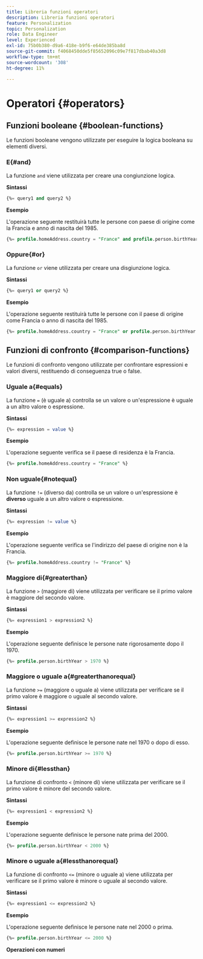 ```yaml
---
title: Libreria funzioni operatori
description: Libreria funzioni operatori
feature: Personalization
topic: Personalization
role: Data Engineer
level: Experienced
exl-id: 75b0b380-d9a6-418e-b9f6-e64de385ba8d
source-git-commit: f4068450dde5f85652096c09e7f817dbab40a3d8
workflow-type: tm+mt
source-wordcount: '308'
ht-degree: 11%

---
```


# Operatori {#operators}

## Funzioni booleane {#boolean-functions}

Le funzioni booleane vengono utilizzate per eseguire la logica booleana su elementi diversi.

### E{#and}

La funzione `and` viene utilizzata per creare una congiunzione logica.

**Sintassi**

```sql
{%= query1 and query2 %}
```

**Esempio**

L&#39;operazione seguente restituirà tutte le persone con paese di origine come la Francia e anno di nascita del 1985.

```sql
{%= profile.homeAddress.country = "France" and profile.person.birthYear = 1985 %}
```

### Oppure{#or}

La funzione `or` viene utilizzata per creare una disgiunzione logica.

**Sintassi**

```sql
{%= query1 or query2 %}
```

**Esempio**

L&#39;operazione seguente restituirà tutte le persone con il paese di origine come Francia o anno di nascita del 1985.

```sql
{%= profile.homeAddress.country = "France" or profile.person.birthYear = 1985 %}
```

<!--
## Not{#not}

The `not` (or `!`) function is used to create a logical negation.

**Syntax**

```sql
not ({QUERY})
!({QUERY})
```

**Example**

The following operation will return all people who do not have their home country as Canada.

```sql
not (homeAddress.countryISO = "CA")
```
-->

## Funzioni di confronto {#comparison-functions}

Le funzioni di confronto vengono utilizzate per confrontare espressioni e valori diversi, restituendo di conseguenza true o false.

### Uguale a{#equals}

La funzione `=` (è uguale a) controlla se un valore o un&#39;espressione è uguale a un altro valore o espressione.

**Sintassi**

```sql
{%= expression = value %}
```

**Esempio**

L&#39;operazione seguente verifica se il paese di residenza è la Francia.

```sql
{%= profile.homeAddress.country = "France" %}
```

### Non uguale{#notequal}

La funzione `!=` (diverso da) controlla se un valore o un&#39;espressione è **diverso** uguale a un altro valore o espressione.

**Sintassi**

```sql
{%= expression != value %}
```

**Esempio**

L&#39;operazione seguente verifica se l&#39;indirizzo del paese di origine non è la Francia.

```sql
{%= profile.homeAddress.country != "France" %}
```

### Maggiore di{#greaterthan}

La funzione `>` (maggiore di) viene utilizzata per verificare se il primo valore è maggiore del secondo valore.

**Sintassi**

```sql
{%= expression1 > expression2 %}
```

**Esempio**

L&#39;operazione seguente definisce le persone nate rigorosamente dopo il 1970.

```sql
{%= profile.person.birthYear > 1970 %}
```

### Maggiore o uguale a{#greaterthanorequal}

La funzione `>=` (maggiore o uguale a) viene utilizzata per verificare se il primo valore è maggiore o uguale al secondo valore.

**Sintassi**

```sql
{%= expression1 >= expression2 %}
```

**Esempio**

L&#39;operazione seguente definisce le persone nate nel 1970 o dopo di esso.

```sql
{%= profile.person.birthYear >= 1970 %}
```

### Minore di{#lessthan}

La funzione di confronto `<` (minore di) viene utilizzata per verificare se il primo valore è minore del secondo valore.

**Sintassi**

```sql
{%= expression1 < expression2 %}
```

**Esempio**

L&#39;operazione seguente definisce le persone nate prima del 2000.

```sql
{%= profile.person.birthYear < 2000 %}
```

### Minore o uguale a{#lessthanorequal}

La funzione di confronto `<=` (minore o uguale a) viene utilizzata per verificare se il primo valore è minore o uguale al secondo valore.

**Sintassi**

```sql
{%= expression1 <= expression2 %}
```

**Esempio**

L&#39;operazione seguente definisce le persone nate nel 2000 o prima.

```sql
{%= profile.person.birthYear <= 2000 %}
```

**Operazioni con numeri**
